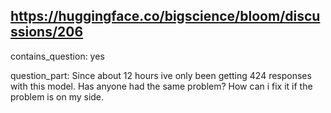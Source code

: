 ## https://huggingface.co/bigscience/bloom/discussions/206

contains_question: yes

question_part: Since about 12 hours ive only been getting 424 responses with this model. Has anyone had the same problem? How can i fix it if the problem is on my side.